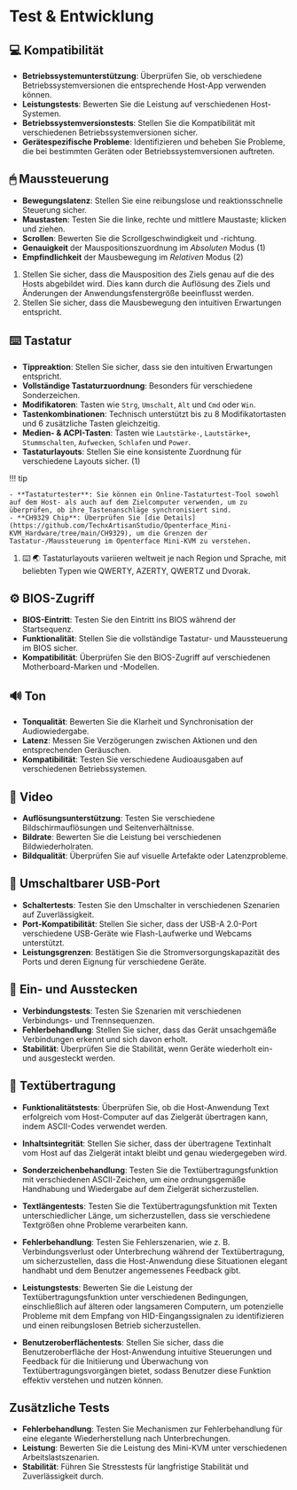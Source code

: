 # Test & Entwicklung

## 💻 Kompatibilität

- **Betriebssystemunterstützung**: Überprüfen Sie, ob verschiedene Betriebssystemversionen die entsprechende Host-App verwenden können.
- **Leistungstests**: Bewerten Sie die Leistung auf verschiedenen Host-Systemen.
- **Betriebssystemversionstests**: Stellen Sie die Kompatibilität mit verschiedenen Betriebssystemversionen sicher.
- **Gerätespezifische Probleme**: Identifizieren und beheben Sie Probleme, die bei bestimmten Geräten oder Betriebssystemversionen auftreten.

## 🖱 Maussteuerung

<div class="annotate" markdown>

- **Bewegungslatenz**: Stellen Sie eine reibungslose und reaktionsschnelle Steuerung sicher.
- **Maustasten**: Testen Sie die linke, rechte und mittlere Maustaste; klicken und ziehen.
- **Scrollen**: Bewerten Sie die Scrollgeschwindigkeit und -richtung.
- **Genauigkeit** der Mauspositionszuordnung im *Absoluten* Modus (1)
- **Empfindlichkeit** der Mausbewegung im *Relativen* Modus (2)

</div>

1. Stellen Sie sicher, dass die Mausposition des Ziels genau auf die des Hosts abgebildet wird. Dies kann durch die Auflösung des Ziels und Änderungen der Anwendungsfenstergröße beeinflusst werden.
2. Stellen Sie sicher, dass die Mausbewegung den intuitiven Erwartungen entspricht.

## ⌨️ Tastatur

<div class="annotate" markdown>

- **Tippreaktion**: Stellen Sie sicher, dass sie den intuitiven Erwartungen entspricht.
- **Vollständige Tastaturzuordnung**: Besonders für verschiedene Sonderzeichen.
- **Modifikatoren**: Tasten wie `Strg`, `Umschalt`, `Alt` und `Cmd` oder `Win`.
- **Tastenkombinationen**: Technisch unterstützt bis zu 8 Modifikatortasten und 6 zusätzliche Tasten gleichzeitig.
- **Medien- & ACPI-Tasten**: Tasten wie `Lautstärke-`, `Lautstärke+`, `Stummschalten`, `Aufwecken`, `Schlafen` und `Power`.
- **Tastaturlayouts**: Stellen Sie eine konsistente Zuordnung für verschiedene Layouts sicher. (1)

!!! tip

    - **Tastaturtester**: Sie können ein Online-Tastaturtest-Tool sowohl auf dem Host- als auch auf dem Zielcomputer verwenden, um zu überprüfen, ob ihre Tastenanschläge synchronisiert sind.
    - **CH9329 Chip**: Überprüfen Sie [die Details](https://github.com/TechxArtisanStudio/Openterface_Mini-KVM_Hardware/tree/main/CH9329), um die Grenzen der Tastatur-/Maussteuerung im Openterface Mini-KVM zu verstehen.

</div>

1. ⌨️ 🌏 Tastaturlayouts variieren weltweit je nach Region und Sprache, mit beliebten Typen wie QWERTY, AZERTY, QWERTZ und Dvorak.

## ⚙️ BIOS-Zugriff

- **BIOS-Eintritt**: Testen Sie den Eintritt ins BIOS während der Startsequenz.
- **Funktionalität**: Stellen Sie die vollständige Tastatur- und Maussteuerung im BIOS sicher.
- **Kompatibilität**: Überprüfen Sie den BIOS-Zugriff auf verschiedenen Motherboard-Marken und -Modellen.

## 🔊 Ton

- **Tonqualität**: Bewerten Sie die Klarheit und Synchronisation der Audiowiedergabe.
- **Latenz**: Messen Sie Verzögerungen zwischen Aktionen und den entsprechenden Geräuschen.
- **Kompatibilität**: Testen Sie verschiedene Audioausgaben auf verschiedenen Betriebssystemen.

## 🎥 Video

- **Auflösungsunterstützung**: Testen Sie verschiedene Bildschirmauflösungen und Seitenverhältnisse.
- **Bildrate**: Bewerten Sie die Leistung bei verschiedenen Bildwiederholraten.
- **Bildqualität**: Überprüfen Sie auf visuelle Artefakte oder Latenzprobleme.

## 🔄 Umschaltbarer USB-Port

- **Schaltertests**: Testen Sie den Umschalter in verschiedenen Szenarien auf Zuverlässigkeit.
- **Port-Kompatibilität**: Stellen Sie sicher, dass der USB-A 2.0-Port verschiedene USB-Geräte wie Flash-Laufwerke und Webcams unterstützt.
- **Leistungsgrenzen**: Bestätigen Sie die Stromversorgungskapazität des Ports und deren Eignung für verschiedene Geräte.

## 🔌 Ein- und Ausstecken

- **Verbindungstests**: Testen Sie Szenarien mit verschiedenen Verbindungs- und Trennsequenzen.
- **Fehlerbehandlung**: Stellen Sie sicher, dass das Gerät unsachgemäße Verbindungen erkennt und sich davon erholt.
- **Stabilität**: Überprüfen Sie die Stabilität, wenn Geräte wiederholt ein- und ausgesteckt werden.

## 📝 Textübertragung

- **Funktionalitätstests**: Überprüfen Sie, ob die Host-Anwendung Text erfolgreich vom Host-Computer auf das Zielgerät übertragen kann, indem ASCII-Codes verwendet werden.

- **Inhaltsintegrität**: Stellen Sie sicher, dass der übertragene Textinhalt vom Host auf das Zielgerät intakt bleibt und genau wiedergegeben wird.

- **Sonderzeichenbehandlung**: Testen Sie die Textübertragungsfunktion mit verschiedenen ASCII-Zeichen, um eine ordnungsgemäße Handhabung und Wiedergabe auf dem Zielgerät sicherzustellen.

- **Textlängentests**: Testen Sie die Textübertragungsfunktion mit Texten unterschiedlicher Länge, um sicherzustellen, dass sie verschiedene Textgrößen ohne Probleme verarbeiten kann.

- **Fehlerbehandlung**: Testen Sie Fehlerszenarien, wie z. B. Verbindungsverlust oder Unterbrechung während der Textübertragung, um sicherzustellen, dass die Host-Anwendung diese Situationen elegant handhabt und dem Benutzer angemessenes Feedback gibt.

- **Leistungstests**: Bewerten Sie die Leistung der Textübertragungsfunktion unter verschiedenen Bedingungen, einschließlich auf älteren oder langsameren Computern, um potenzielle Probleme mit dem Empfang von HID-Eingangssignalen zu identifizieren und einen reibungslosen Betrieb sicherzustellen.

- **Benutzeroberflächentests**: Stellen Sie sicher, dass die Benutzeroberfläche der Host-Anwendung intuitive Steuerungen und Feedback für die Initiierung und Überwachung von Textübertragungsvorgängen bietet, sodass Benutzer diese Funktion effektiv verstehen und nutzen können.

## Zusätzliche Tests

- **Fehlerbehandlung**: Testen Sie Mechanismen zur Fehlerbehandlung für eine elegante Wiederherstellung nach Unterbrechungen.
- **Leistung**: Bewerten Sie die Leistung des Mini-KVM unter verschiedenen Arbeitslastszenarien.
- **Stabilität**: Führen Sie Stresstests für langfristige Stabilität und Zuverlässigkeit durch.